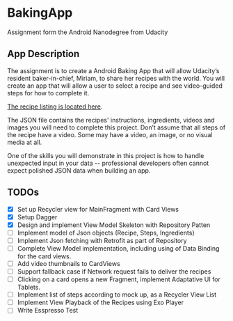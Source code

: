 # BakingApp
Assignment form the Android Nanodegree from Udacity


## App Description
The assignment is to create a Android Baking App that will allow Udacity’s resident baker-in-chief, Miriam, to share her recipes with the world. You will create an app that will allow a user to select a recipe and see video-guided steps for how to complete it.

[The recipe listing is located here][link].

  [link]: http://go.udacity.com/android-baking-app-json


The JSON file contains the recipes' instructions, ingredients, videos and images you will need to complete this project. Don’t assume that all steps of the recipe have a video. Some may have a video, an image, or no visual media at all.

One of the skills you will demonstrate in this project is how to handle unexpected input in your data -- professional developers often cannot expect polished JSON data when building an app.

## TODOs

* [X] Set up Recycler view for MainFragment with Card Views <br>
* [X] Setup Dagger 
* [X] Design and implement View Model Skeleton with Repository Patten
* [ ] Implement model of Json objects (Recipe, Steps, Ingredients)
* [ ] Implement Json fetching with Retrofit as part of Repository
* [ ] Complete View Model implementation, including using of Data Binding for the card views.
* [ ] Add video thumbnails to CardViews
* [ ] Support fallback case if Network request fails to deliver the recipes
* [ ] Clicking on a card opens a new Fragment, implement Adaptative UI for Tablets.
* [ ] Implement list of steps according to mock up, as a Recycler View List
* [ ] Implement View Playback of the Recipes using Exo Player
* [ ] Write Esspresso Test
